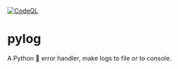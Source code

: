 [![CodeQL](https://github.com/Ylacat/pylog/actions/workflows/codeql-analysis.yml/badge.svg?branch=main)](https://github.com/Ylacat/pylog/actions/workflows/codeql-analysis.yml)
# pylog
A Python 🐍 error handler, make logs to file or to console.
